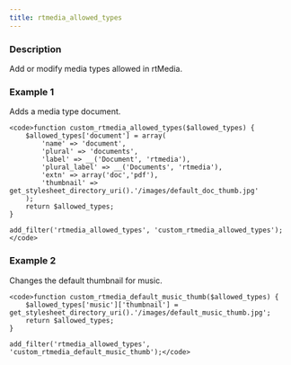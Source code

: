 ```yaml
---
title: rtmedia_allowed_types
---
```


### Description


Add or modify media types allowed in rtMedia.


### Example 1


Adds a media type document.

    
    <code>function custom_rtmedia_allowed_types($allowed_types) {
        $allowed_types['document'] = array(
            'name' => 'document',
            'plural' => 'documents',
            'label' => __('Document', 'rtmedia'),
            'plural_label' => __('Documents', 'rtmedia'),
            'extn' => array('doc','pdf'),
            'thumbnail' => get_stylesheet_directory_uri().'/images/default_doc_thumb.jpg'
        );
        return $allowed_types;
    }
    
    add_filter('rtmedia_allowed_types', 'custom_rtmedia_allowed_types');</code>




### Example 2


Changes the default thumbnail for music.

    
    <code>function custom_rtmedia_default_music_thumb($allowed_types) {
        $allowed_types['music']['thumbnail'] = get_stylesheet_directory_uri().'/images/default_music_thumb.jpg';
        return $allowed_types;
    }
    
    add_filter('rtmedia_allowed_types', 'custom_rtmedia_default_music_thumb');</code>
